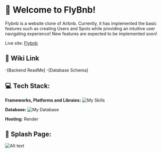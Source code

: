 # :house_with_garden: Welcome to FlyBnb!

Flybnb is a website clone of Airbnb. Currently, it has implemented the basic features such as
creating Users and Spots while providing an intuitive user navigating experience! New features are expected to be implemented soon!

Live site: [Flybnb](https://flybnb.onrender.com/)

## :link: Wiki Link
-[Backend ReadMe]
-[Database Schema]

## :computer: Tech Stack:
**Frameworks, Platforms and Libraies:**
![My Skills](https://skillicons.dev/icons?i=js,html,css,nodejs,express,react,redux)

**Database:**
![My Database](https://skillicons.dev/icons?i=postgres)

**Hosting:**
Render

## :ocean: Splash Page:
![Alt text](../blob/assets/airbnbsplash.png)
